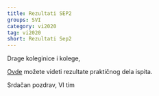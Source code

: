 ```yaml
---
title: Rezultati SEP2
groups: SVI
category: vi2020
tag: vi2020
short: Rezultati Sep2
---
```


Drage koleginice i kolege,

[Ovde](https://docs.google.com/spreadsheets/d/1m5OhmxTe1i5hE0lDQ694TEoob6h-aSHswE7H1cF9cFU/edit?usp=sharing) možete videti rezultate praktičnog dela ispita.

Srdačan pozdrav,
VI tim





